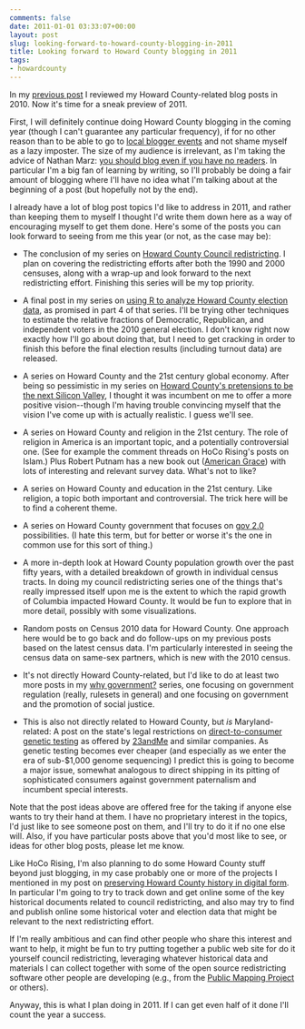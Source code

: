 ```yaml
---
comments: false
date: 2011-01-01 03:33:07+00:00
layout: post
slug: looking-forward-to-howard-county-blogging-in-2011
title: Looking forward to Howard County blogging in 2011
tags:
- howardcounty
---
```


In my [previous post](/2010/12/30/my-howard-county-blogging-in-2010/) I reviewed my Howard County-related blog posts in 2010. Now it's time for a sneak preview of 2011.

First, I will definitely continue doing Howard County blogging in the coming year (though I can't guarantee any particular frequency), if for no other reason than to be able to go to [local blogger events](http://53beersontap.typepad.com/53beers/2010/12/only-27-days-away.html) and not shame myself as a lazy imposter. The size of my audience is irrelevant, as I'm taking the advice of Nathan Marz: [you should blog even if you have no readers](http://nathanmarz.com/blog/you-should-blog-even-if-you-have-no-readers.html). In particular I'm a big fan of learning by writing, so I'll probably be doing a fair amount of blogging where I'll have no idea what I'm talking about at the beginning of a post (but hopefully not by the end).

I already have a lot of blog post topics I'd like to address in 2011, and rather than keeping them to myself I thought I'd write them down here as a way of encouraging myself to get them done. Here's some of the posts you can look forward to seeing from me this year (or not, as the case may be):




  * The conclusion of my series on [Howard County Council redistricting](/2010/11/28/a-history-of-howard-county-council-redistricting-part-1/). I plan on covering the redistricting efforts after both the 1990 and 2000 censuses, along with a wrap-up and look forward to the next redistricting effort. Finishing this series will be my top priority.


  * A final post in my series on [using R to analyze Howard County election data](/2010/11/07/exploring-howard-county-election-data-with-r-part-1/), as promised in part 4 of that series. I'll be trying other techniques to estimate the relative fractions of Democratic, Republican, and independent voters in the 2010 general election. I don't know right now exactly how I'll go about doing that, but I need to get cracking in order to finish this before the final election results (including turnout data) are released.


  * A series on Howard County and the 21st century global economy. After being so pessimistic in my series on [Howard County's pretensions to be the next Silicon Valley](/2010/08/28/could-howard-county-be-the-silicon-valley-of-cybersecurity-part-1/), I thought it was incumbent on me to offer a more positive vision--though I'm having trouble convincing myself that the vision I've come up with is actually realistic. I guess we'll see.


  * A series on Howard County and religion in the 21st century. The role of religion in America is an important topic, and a potentially controversial one. (See for example the comment threads on HoCo Rising's posts on Islam.) Plus Robert Putnam has a new book out ([American Grace](http://americangrace.org/)) with lots of interesting and relevant survey data. What's not to like?


  * A series on Howard County and education in the 21st century. Like religion, a topic both important and controversial. The trick here will be to find a coherent theme.


  * A series on Howard County government that focuses on [gov 2.0](http://www.gov2summit.com/gov2010) possibilities. (I hate this term, but for better or worse it's the one in common use for this sort of thing.)


  * A more in-depth look at Howard County population growth over the past fifty years, with a detailed breakdown of growth in individual census tracts. In doing my council redistricting series one of the things that's really impressed itself upon me is the extent to which the rapid growth of Columbia impacted Howard County. It would be fun to explore that in more detail, possibly with some visualizations.

  * Random posts on Census 2010 data for Howard County. One approach here would be to go back and do follow-ups on my previous posts based on the latest census data. I'm particularly interested in seeing the census data on same-sex partners, which is new with the 2010 census.


  * It's not directly Howard County-related, but I'd like to do at least two more posts in my [why government?](/2010/09/25/why-government-public-goods/) series, one focusing on government regulation (really, rulesets in general) and one focusing on government and the promotion of social justice.


  * This is also not directly related to Howard County, but _is_ Maryland-related: A post on the state's legal restrictions on [direct-to-consumer genetic testing](http://ghr.nlm.nih.gov/handbook/testing/directtoconsumer) as offered by [23andMe](https://www.23andme.com/) and similar companies. As genetic testing becomes ever cheaper (and especially as we enter the era of sub-$1,000 genome sequencing) I predict this is going to become a major issue, somewhat analogous to direct shipping in its pitting of sophisticated consumers against government paternalism and incumbent special interests.


Note that the post ideas above are offered free for the taking if anyone else wants to try their hand at them. I have no proprietary interest in the topics, I'd just like to see someone post on them, and I'll try to do it if no one else will. Also, if you have particular posts above that you'd most like to see, or ideas for other blog posts, please let me know.

Like HoCo Rising, I'm also planning to do some Howard County stuff beyond just blogging, in my case probably one or more of the projects I mentioned in my post on [preserving Howard County history in digital form](/2010/12/04/preserving-howard-countys-history-digitally/). In particular I'm going to try to track down and get online some of the key historical documents related to council redistricting, and also may try to find and publish online some historical voter and election data that might be relevant to the next redistricting effort.

If I'm really ambitious and can find other people who share this interest and want to help, it might be fun to try putting together a public web site for do it yourself council redistricting, leveraging whatever historical data and materials I can collect together with some of the open source redistricting software other people are developing (e.g., from the [Public Mapping Project](http://www.publicmapping.org/) or others).

Anyway, this is what I plan doing in 2011. If I can get even half of it done I'll count the year a success.

